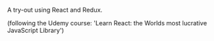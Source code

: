 A try-out using React and Redux.

(following the Udemy course: 'Learn React: the Worlds most lucrative JavaScript Library')
